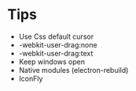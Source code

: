 # Tips

- Use Css default cursor
- -webkit-user-drag:none
- -webkit-user-drag:text
- Keep windows open
- Native modules (electron-rebuild)
- IconFly
